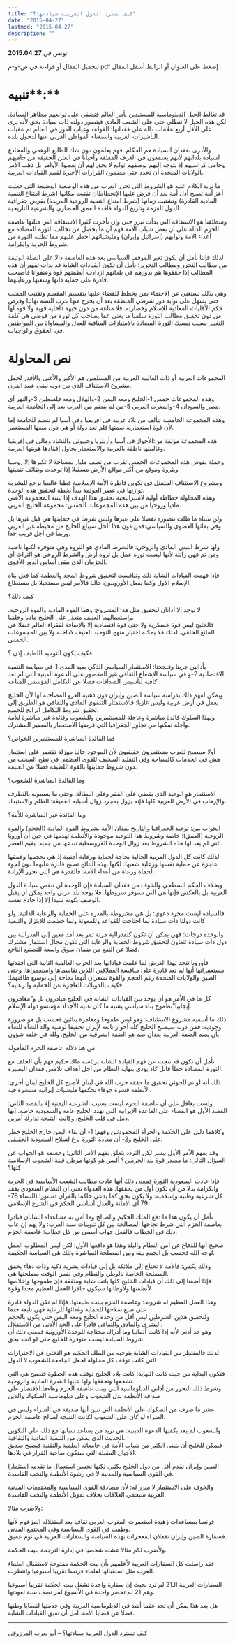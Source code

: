 ```yaml
---
title: "كيف تسترد الدول العربية سيادتها؟"
date: "2015-04-27"
lastmod: "2015-04-27"
description: ""
---
```

تونس في **2015.04.27**

لتحميل المقال أو قراءته في ص-و-م pdf إضغط على العنوان أو الرابط أسفل المقال

# تنبيه**:**

قد تغالط الحيل الدبلوماسية للمستبدين بأمر العالم فتضفي على توابعهم مظاهر السيادة. لكن هذه الحيل لا تنطلي حتى على الشعب العادي فيتصور دولته ذات سيادة بحق لأنه يرى على الأقل أربع علامات دالة على فقدانها: القواعد وغياب الدور في العالم ثم عقبات التأشيرات الغربية واستغناء المواطن الغربي عنها لدخول بلده.

والأدرى بفقدان السيادة هم الحكام. فهم يعلمون دون شك الطابع الوهمي والمخادع لسيادة بلدانهم لأنهم يسمعون في الغرف المغلقة وأحيانا في العلن الحقيقة من حاميهم وحامي كراسيهم إذ يتوجه إليهم بوصفهم توابع لا يحق لهم أن يعصوا الأوامر بل ذهب الأمر بالولايات المتحدة أن تحدد حتى مضمون القرارات الأخيرة لقمم القيادات العربية.

ما نريد الكلام عليه هو الشروط التي تحرر العرب من هذه الوضعية الوضيعة التي جعلت أعز أمة تصبح أذل أمة بعد أن فرض عليها الإنحطاطان تفتيت مكانها (شرط امتناع التنمية المادية القادرة) وتشتيت زمانها (شرط امتناع التنمية الروحية المريدة) بفرض جغرافية الدول القزمة وتاريخ الدولة فاقدة العمق الحضاري والشرعية التاريخية.

ومنطلقنا هو الاستفاقة التي بدأت تبرز حتى وإن تأخرت كثيرا الاستفاقة التي مثلتها عاصفة الحزم الدالة على أن بعض شباب الأمة فهم أن ما يحصل من تحالف الثورة المضادة مع أعداء الامة ونوابهم (إسرائيل وإيران) ومليشياتهم أخطر عليهم مما تطلبه الثورة من شروط الحرية والكرامة.

لذلك فإننا نأمل أن يكون تغير الموقف السياسي بعد هذه العاصفة دالا على الصلة الوثيقة بين مطالب التحرر ومطالب التحرير: نأمل أن تكون القيادات الشابة قد بدأت تفهم أن هذه المطالب إذا حققوها هم بدورهم في بلدانهم ازدادت أنظمتهم قوة وعنفوانا فأصبحت قادرة على حماية ذاتها وشعبها ورعايتهما.

وهي بذلك تستغني عن الاحتماء بمن يخطط للقضاء عليها بتقسيم المقسم وتفتيت المفتت حتى يسهل على نوابه دور شرطي المنطقة بعد أن يخرج منها عرب السنة نهائيا وفرض حكم الأقليات المعادية للإسلام وحضارته. فلا مناعة من دون جبهة داخلية قوية ولا قوة لها من دون تحقيق مطالب الثورة سلميا ما يغني عما يصاحب كل ثورة من فوضى هي كلفة التغيير بسبب تمسك الثورة المضادة بالامتيازات المنافية للعدل والمساواة بين المواطنين في الحقوق والواجبات.

# نص المحاولة

المجموعات العربية أو ذات الغالبية العربية من المسلمين هم الأكبر والأغنى والأقدر لحمل مشروع الاستئناف الذي من دونه نبقى عبيد القرن.

وهذه المجموعات خمس:1-الخليج ومعه اليمن 2-والهلال ومعه فلسطين 3-والنهر أي مصر والسودان 4-والمغرب العربي 5-من لم ينضم من العرب بعد إلى الجامعة العربية.

وهذه المجموعة الخامسة تتألف من بلاد عربية في افريقيا وفي آسيا لم تنضم للجامعة إما لأن قوة استعمارية ضمتها فلم تعد دولة أو هي دول منعها المستعمر.

هذه المجموعة مؤلفة من:الأحواز في آسيا وأريتريا وجيبوتي والتشاد ومالي في إفريقيا وغالبيتها ناطقة بالعربية والاستعمار يحاول إفقادها هويتها العربية.

وجملة نفوس هذه المجموعات الخمس تقرب من نصف مليار بمساحة لا تكبرها إلا روسيا وبثروة وموقع من أكثر مواقع الأرض مسقبلا إذا توحدت وظائف تنميتها

ومشروع الاستئناف المتمثل في تكوين قاطرة الأمة الإسلامية قطبا عالميا يرجع للبشرية توازنها في عصر العولمة يبدأ بخطة لتحقيق هذه الوحدة.  
وهذه المحاولة خطاطة أولية لاستراتيجية تحقيق هذا الهدف إذا تبنته المجموعة الأغنى ماديا وروحيا من بين هذه المجموعات الخمس: مجموعة الخليج العربي.

ولن تتبناه ما ظلت تتصوره تفضلا على غيرها وليس شرطا في حمايتها هي قبل غيرها بل وفي بقائها العضوي والسياسي:فمن دون هذا الحل سيبلع الخليج من محيطه غير العربي وربما في أجل قريب جدا.

ولها شرط التبني المادي والروحي: فالشرط المادي هو الثروة وهي متوفرة لكنها ناضبة ومن ثم فهي زائلة لأنها ليست ثورة عمل بل ثروة أرض والشرط الروحي هو التراث أي الحرَمان الذي يبقى أساس الدور الأقوى.

فإذا فهمت القيادات الشابة ذلك وتنافست لتحقيق شروط المجد والعظمة كما فعل بناة الإسلام الأول وكما يفعل الأوروبيون حاليا فالأمر ليس مستحيلا بل مستطاع.

كيف ذلك؟

لا توجد إلا أداتان لتحقيق مثل هذا المشروع: وهما القوة المادية والقوة الروحية. واستعمالهما العنيف متعذر على الخليج ماديا وخلقيا.  
فالخليج ليس قوة عسكرية ولا حتى قوة اقتصادية إلا بالإضافة لفقراء العالم فضلا عن المانع الخلقي. لذلك فلا يمكنه اختيار منهج التوحيد العنيف لاداخله ولا بين المجموعات الخمس.

فكيف يكون التوحيد اللطيف إذن ؟

بأداتين جربتا وفنجحتا: الاستثمار السياسي الذكي بعيد المدى 1-في سياسة التنمية الاقتصادية 2-و في سياسة الإشعاع الثقافي غير المقصور على الدعوة الدينية التي لم تعد كافية لتأسيس الصداقات فضلا عن التكامل المؤسس للمناعة.

ويمكن لفهم ذلك بدراسة سياسة الصين وإيران دون ذهنية الغزو المصاحبة لها لأن الخليج يعمل في أرض عربية وليس غازيا: فالاستمثار التنموي المادي والثقافي هو الطريق إلى تحقيق شروط التكامل الرابح للجميع.  
ولهذا السلوك فائدة مباشرة وعاجلة للمستثمرين وللشعوب وفائدة غير مباشرة للأمة وآجلة تمكنها من تجاوز الجغرافيا التي فرضها الاستعمار بالمصير المشترك.

فما الفائدة المباشرة للمستثمرين الخواص؟

أولا سيصبح للعرب مستثمرون حقيقيون لأن الموجود حاليا مهزلة تقتصر على استثمار هش في الخدمات كالسياحة وفي التقليد السخيف للقوى العظمى في نطح السحب من دون شروط حمايتها بالقوة اللطيفة فضلا عن العنيفة.

وما الفائدة المباشرة للشعوب؟

الاستثمار هو الوحيد الذي يقضي على الفقر وعلى البطالة. وحتى ما يسمونه بالتطرف والإرهاب في الأرض العربية كلها فإنه يزول بمجرد زوال أسبابه العميقة: الظلم والاستبداد.

وما الفائدة غير المباشرة للأمة؟

الجواب بين: توحيد الجغرافيا والتاريخ يمدان الأمة بشروط القوة المادية (الحجم) والقوة الروحية (العمق): خاصة وشروط هذا التوحيد موجودة والأنظمة تهدمها في حين أن أوروبا التي لم يعد لها هذه الشروط بعد زوال الوحدة القروسطية تبدعها من جديد: بقيم العصر.

لذلك كانت كل الدول العربية الحالية بحاجة لحماية ورعاية أجنبية إذ هي بحجمها وعمقها عاجزة عن حماية نفسها ورعاية شعبها. لكنها بهذه النتائج تصبح قادرة عليهما دون لجوء لحماة ورعاة من أعداء الأمة: فالقدرة هي التي تحرر الإرادة.

وبخلاف الحكم السطحي والخوف من فقدان السيادة فإن الوحدة لن تنقص سيادة الدول العربية بل بالعكس فإنها هي التي ستوفر شروطها. فلا يوجد بلد عربي واحد يمكن أن يقبل الوصف بكونه سيدا إلا إذا خادع نفسه.

فالسيادة ليست مجرد دعوى: بل هي مشروطة بالقدرة على الحماية والرعاية الذاتية. ولو كانت دولنا ذات سيادة لما احتاجت للقواعد وللمعونة ولما خضعت للابتزاز والتبعية.

والوحدة درجات: فهي يمكن أن تكون كنفدرالية مرنة تمر بعد أمد معين إلى الفدرالية بين دول ذات سيادة تتعاون لتحقيق شروط الحماية والرعاية التي تكون مجال استثمار مشترك فضلا عن النفع من ضمان سوق واسعة للتصنيع الناجع.

فأوروبا تتحد لهذا الغرض لما علمت قياداتها بعد الحرب العالمية الثانية التي أفقدتها مستعمراتها أنها لم تعد قادرة على منافسة العملاقين اللذين تقاسماها واستعمراها. وحتى الصين والولايات المتحدة رغم الحجم والقوة تشعران أنهما بحاجة إلى توسيع طاقتهما: فكيف بالدويلات العاجزة عن الحماية والرعاية؟

كل ما في الأمر هو أن يوجد بين القيادات الشابة في الخليج مبادرون بل و“مغامرون إيجابيا“بطموح بناء سياسي يشبه ما كان عليه الأجداد مؤسسو دولة الإسلام.

ذلك ما أسميه مشروع الاستئناف: وهو ليس طموحا ومغامرة بنائين فحسب بل هو ضرورة وجودية: فمن دونه سيصبح الخليج كله أحواز تابعة لإيران تحقيقا لوصية والد الشاه للشاه بأن يضم الضفة الغربية بعدأن ضم هو الضفة الشرقية من الخليج. ولله في خلقه شؤون.

من هنا دلالة عاصفة الحزم المأمولة:

نأمل أن تكون قد نتجت عن فهم القيادة الشابة برئاسة ملك حكيم فهم بأن الحلف مع الثورة المضادة خطأ قاتل كاد يؤدي بنهاية النظام من أجل أهداف تلامس فقدان البصيرة.

ذلك أنه لو تم للحوثي تحقيق ما حققه حزب الله في لبنان لأصبح كل الخليج لبنان أخرى: الأنظمة قشرة جوفاء تحكمها مليشيات إيرانية منتشرة فيه.

ولست بغافل على أن عاصفة الحزم ليست بسبب الشرعية اليمنية إلا بالقصد الثاني: القصد الأول هو القضاء على القاعدة الإيرانية التي تهدد الخليج عامة والسعودية خاصة. إنها دمل في قلب الخليج. وكانت النتيجة تدارك أمرين.

وكلاهما دليل على الحكمة والجرأة المحمودتين وفهم: 1- أن بقاء اليمن خارج الخليج خطر على الخليج و2- أن معادة الثورة نزع لسلاح السعودية الحقيقي.

وقد يفهم الأمر الأول بيسر لكن التردد يتعلق بفهم الأمر الثاني: وحسمه هو الجواب عن السؤال التالي: ما مصدر قوة بلد الحرمين؟ أليس هو كونها موطن قبلة الشعوب الإسلامية كلها؟

فإذا عادت السعودية الثورة فمعنى ذلك أنها عادت مطالب الشعب الأساسية في الحرية والكرامة بدلا من أن تكون أول من يحققها. هذه العدواة تعني أن النظام السعودي يفقد كل شرعية وطنية وإسلامية: ولا يكون بحق كما يدعي حاكما بالقرآن دستورا (النساء 78-79 أي الأمانة والعدل أساسي الحكم في الشرع الإسلامي.

نأمل أن يكون هذا ما دفع الملك الحكيم والصالح وما آمن به مساعداه الشابان فبادرا بعاصفة الحزم التي شرط نجاحها المصالحة بين كل تلوينات سنة العرب: ولا يهم إن غاب ذلك في الخطاب فالفعل جواب أسمى من كل خطاب: عاصفة الحزم.

صحيح أنها للدفاع عن أمن النظام والبلد وهذا هو دافعها الأول: لكن ليس المطلوب العمل لوجه الله فحسب بل الجمع بينه وبين المصلحة المباشرة وتلك هي السياسة الحكيمة.

وذلك يكفي: فالأمة لا تحتاج إلى ملائكة بل إلى قيادات بشرية ذكية وذات دهاء يحقق المصلحة الخاصة بالوطن والنظام وفي نفس الوقت مصلحتها هي.  
فإذا أضفنا إلى ذلك أن قيادات الخليج كلها باتت شابة ومثقفة فإن طموحها وإخلاصها لأنظمتها ولأوطانها سيكون حافزا للعمل العظيم مجدا وقوة.

وهذا العمل العظيم له شروط: وعاصفة الحزم بينت طبيعتها. فإذا لم تكن الدولة قادرة على صنع سلاحها للحماية وغذائها للرعاية فهي تابعة حتما  
ولتحقيق هذين الشرطين ليس أقل من وحدة الخليج ومعه اليمن حتى يكون بالحجم البشري والمادي والثقافي قادرا على الحد الأدنى من الاستقلال.  
وهو حد أدنى لأنه إذا كانت ألمانيا وما أدراك محتاجة للوحدة الأوروبية فمعنى ذلك أن شروط السيادة ليست متوفرة للخليج حتى لو اتحد بحق.

لذلك فالمنتظر من القيادات الشابة بتوجيه من الملك الحكيم هو التخلي عن الاحترازات التي كانت توقف كل محاولة لجعل الجامعة للشعوب لا الدول

فتكون البداية من حيث كانت النهاية: كانت بلاد الخليج توقف هذه الخطوة فتصبح هي التي تشجعها وتحققها ولها عليها القدرة المادية والروحية.  
وشرط ذلك التحرر من أداتي الدبلوماسية التي بينت عاصفة الحزم وهاءها:الاقتصار على صداقة الأنظمة بدل الشعوب وعلى دبلوماسية الصكوك والدين

عشر ما صرف من الصكوك على الأنظمة التي تبين أنها صديقة في السراء وليس في الضراء لو كان على الشعوب لكانت النتيجة لصالح عاصفة الحزم.

والشعوب لم يعد يكفيها الدعوة الدينية: هي تريد من يساعد شبابها مع ذلك على التكوين الحديث الذي يمكن من التنمية المادية والثقافية.  
فيمكن للخليج أن يتبنى الكثير من شباب الأمة في جامعاته العلمية والتقنية فيصبح صديق الأجيال المقبلة التي ستكون صاحبة القرار في بلادها.

الصين وإيران تقدم أقل من دول الخليج بكثير. لكنها تحسن استعمال ما تقدمه استثمارا في القوى السياسية والمدنية لا في رشوة الأنظمة والنخب الفاسدة.

والخوف على الاستثمار لا مبرر له: لأن مصادقة القوى السياسية والمجتمعات المدنية العربية سيحمي العلاقات بخلاف تمويل الأنظمة والنخب الفاسدة.

ولاضرب مثالا:

فرنسا بمساعدات زهيدة استعمرت المغرب العربي ثقافيا بعد استقلاله المزعوم لأنها وظفت في القوى السياسية وفي المجتمع المدني.  
فسفارة الصين وإيران تفعلان المعجزات بهذه السياسة والسفارات العربية في نوم عميق.

ولأضرب لكم مثالا عشته شخصيا في إدارة الترجمة ببيت الحكمة.

فقد راسلت كل السفارات العربية لأعلمهم بأن بيت الحكمة مفتوحة لاستقبال العلماء العرب مثل استقبالها لعلماء فرنسا تقريبا أسبوعيا وانتظرت.

السفارات العربية الـ21 لم ترد بحيث إن سفارة واحدة تشغل بيت الحكمة تقريبا أسبوعيا وهم 21 لم تحضر واحدة في الأسبوع لمر نصف سنة لعودتها.

هل بعد هذا يمكن أن تجد عقما أشد في الدبلوماسية العربية وفي خدمتها لقضايا وطنها فضلا عن قضايا الأمة. آمل أن تفيق القيادات الشابة.

---

كيف تسترد الدول العربية سيادتها؟ – أبو يعرب المرزوقي

###